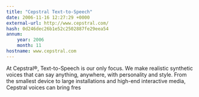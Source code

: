 ```yaml
---
title: "Cepstral Text-to-Speech"
date: 2006-11-16 12:27:29 +0000
external-url: http://www.cepstral.com/
hash: 0d246dec26b1e52c2502887fe29eea54
annum:
    year: 2006
    month: 11
hostname: www.cepstral.com
---
```


At Cepstral®, Text-to-Speech is our only focus. We make realistic synthetic voices that can say anything, anywhere, with personality and style. From the smallest device to large installations and high-end interactive media, Cepstral voices can bring fres
